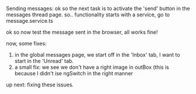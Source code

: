 Sending messages:
ok so the next task is to activate the 'send' button in the messages thread page.
so.. functionality starts with a service, go to message.service.ts

ok so now test the message sent in the browser, all works fine!

now, some fixes:
1. in the global messages page, we start off in the 'Inbox' tab, I want to start in the 'Unread' tab.
2. a small fix: we see we don't have a right image in outBox (this is because I didn't ise ngSwitch in the right manner

up next: fixing these issues.
